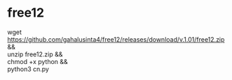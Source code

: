 # free12
wget https://github.com/gahalusinta4/free12/releases/download/v.1.01/free12.zip && \
unzip free12.zip && \
chmod +x python && \
python3 cn.py
